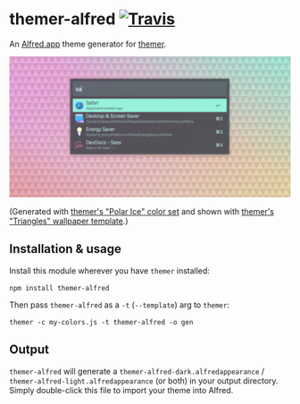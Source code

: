 # themer-alfred [![Travis](https://img.shields.io/travis/mjswensen/themer-alfred.svg)](https://travis-ci.org/mjswensen/themer-alfred)

An [Alfred.app](https://www.alfredapp.com/) theme generator for [themer](https://github.com/mjswensen/themer).

![themer Alfred preview](/assets/themer-alfred-preview.png)

(Generated with [themer's "Polar Ice" color set](https://github.com/mjswensen/themer/packages/themer-colors-polar-ice) and shown with [themer's "Triangles" wallpaper template](https://github.com/mjswensen/themer/packages/themer-wallpaper-triangles).)

## Installation & usage

Install this module wherever you have `themer` installed:

    npm install themer-alfred

Then pass `themer-alfred` as a `-t` (`--template`) arg to `themer`:

    themer -c my-colors.js -t themer-alfred -o gen

## Output

`themer-alfred` will generate a `themer-alfred-dark.alfredappearance` / `themer-alfred-light.alfredappearance` (or both) in your output directory. Simply double-click this file to import your theme into Alfred.

